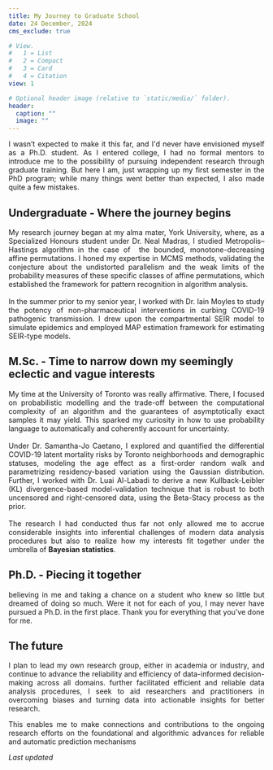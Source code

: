 ```yaml
---
title: My Journey to Graduate School
date: 24 December, 2024
cms_exclude: true

# View.
#   1 = List
#   2 = Compact
#   3 = Card
#   4 = Citation
view: 1

# Optional header image (relative to `static/media/` folder).
header:
  caption: ""
  image: ""
---
```


<div style='text-align: justify' font-family: "Garamond", serif;>
I wasn’t expected to make it this far, and I'd never have envisioned myself as a Ph.D. student. As I entered college, I had no formal mentors to introduce me to the possibility of pursuing independent research through graduate training. But here I am, just wrapping up my first semester in the PhD program; while many things went better than expected, I also made quite a few mistakes.
</div>

## Undergraduate - Where the journey begins

<div style='text-align: justify' font-family: "Garamond", serif;>
My research journey began at my alma mater, York University, where, as a Specialized Honours student under Dr. Neal Madras, I studied Metropolis–Hastings algorithm in the case of  the bounded, monotone-decreasing affine permutations. I honed my expertise in MCMS methods, validating the conjecture about the undistorted parallelism and the weak limits of the probability measures of these specific classes of affine permutations, which established the framework for pattern recognition in algorithm analysis. 
<br><br>
In the summer prior to my senior year, I worked with Dr. Iain Moyles to study the potency of non-pharmaceutical interventions in curbing COVID-19 pathogenic transmission. I drew upon the compartmental SEIR model to simulate epidemics and employed MAP estimation framework for estimating SEIR-type models.
</div>

## M.Sc. - Time to narrow down my seemingly eclectic and vague interests

<div style='text-align: justify' font-family: "Garamond", serif;>
My time at the University of Toronto was really affirmative. There, I focused on probabilistic modelling and the trade-off between the computational complexity of an algorithm and the guarantees of asymptotically exact samples it may yield. This sparked my curiosity in how to use probability language to automatically and coherently account for uncertainty. 
<br><br>
Under Dr. Samantha-Jo Caetano, I explored and quantified the differential COVID-19 latent mortality risks by Toronto neighborhoods and demographic statuses, modeling the age effect as a first-order random walk and parametrizing residency-based variation using the Gaussian distribution. Further, I worked with Dr. Luai Al-Labadi to derive a new Kullback-Leibler (KL) divergence-based model-validation technique that is robust to both uncensored and right-censored data, using the Beta-Stacy process as the prior.
<br><br>
The research I had conducted thus far not only allowed me to accrue considerable insights into inferential challenges of modern data analysis procedures but also to realize how my interests fit together under the umbrella of <b> Bayesian statistics</b>. 
</div>

## Ph.D. - Piecing it together

<div style='text-align: justify' font-family: "Garamond", serif;>
believing in me and taking a chance on a student who knew so little but dreamed of
doing so much. Were it not for each of you, I may never have pursued a Ph.D. in the
first place. Thank you for everything that you’ve done for me.

</div>

## The future

<div style='text-align: justify' font-family: "Garamond", serif;>
I plan to lead my own research group, either in academia or industry, and continue to advance the reliability and efficiency of data-informed decision-making across all domains. 
further facilitated efficient and reliable data analysis procedures, I seek to aid researchers and practitioners in overcoming biases and turning data into actionable insights for better research. 

This enables me to make connections and contributions to the ongoing research efforts on the foundational and algorithmic advances for reliable and automatic prediction mechanisms 
</div>

<body>
<p> <em> Last updated </em> </p>
<p id="demo"></p>
<script>
let text = document.lastModified;
document.getElementById("demo").innerHTML = text;
</script>

</body>